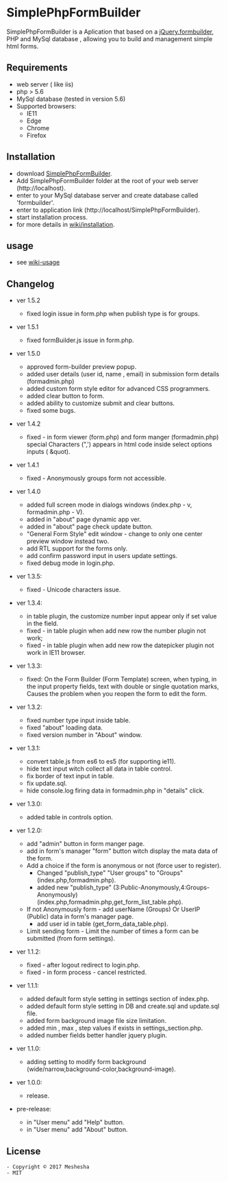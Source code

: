# SimplePhpFormBuilder
SimplePhpFormBuilder is a Aplication that based on a [jQuery.formbuilder](https://formbuilder.online/), PHP and MySql database , allowing you to build and management simple html forms.

## Requirements
  * web server ( like iis)
  * php > 5.6
  * MySql database (tested in version 5.6)
  * Supported browsers:
    - IE11
    - Edge
    - Chrome
    - Firefox
## Installation
* download [SimplePhpFormBuilder](https://github.com/meshesha/SimplePhpFormBuilder/releases).
* Add SimplePhpFormBuilder folder at the root of your web server (http://localhost).
* enter to your MySql database server and create database called 'formbuilder'.
* enter to application link (http://localhost/SimplePhpFormBuilder).
* start installation process.
* for more details in [wiki/installation](https://github.com/meshesha/SimplePhpFormBuilder/wiki/Installation).

## usage
* see [wiki-usage](https://github.com/meshesha/SimplePhpFormBuilder/wiki/usage)

## Changelog

* ver 1.5.2
  - fixed login issue in form.php when publish type is for groups.
  
* ver 1.5.1
  - fixed formBuilder.js issue in form.php.
* ver 1.5.0
  - approved form-builder preview popup.
  - added user details (user id, name , email) in submission form details (formadmin.php)
  - added custom form style editor for advanced CSS programmers.
  - added clear button to form.
  - added ability to customize submit and clear buttons.
  - fixed some bugs.

* ver 1.4.2
  - fixed - in form viewer (form.php) and form manger (formadmin.php) special Characters (",') 
        appears in html code  inside select options inputs ( &amp;quot).
        
* ver 1.4.1
  - fixed - Anonymously groups form not accessible.
  
* ver 1.4.0
  - added full screen mode in dialogs windows (index.php - v, formadmin.php - V).
  - added in "about" page dynamic app ver.
  - added in "about" page check update button.
  - "General Form Style" edit window - change to only one center preview window instead two.
  - add RTL support for the forms only.
  - add confirm password input in users update settings.
  - fixed debug mode in login.php.
  
* ver 1.3.5:
  - fixed - Unicode characters issue.
  
* ver 1.3.4:
  - in table plugin, the customize number input appear only if set value in the field.
  - fixed - in table plugin when add new row the number plugin not work;
  - fixed - in table plugin when add new row the datepicker plugin not work in IE11 browser.
  
* ver 1.3.3:
   - fixed: On the Form Builder (Form Template) screen, when typing,
     in the input property fields, text with double or single quotation marks,
      Causes the problem when you reopen the form to edit the form.
      
* ver 1.3.2:
  - fixed number type input inside table.
  - fixed "about" loading data.
  - fixed version number in "About" window. 
  
* ver 1.3.1:
  - convert table.js from es6 to es5 (for supporting ie11).
  - hide text input witch collect all data in table control.
  - fix border of text input in table.
  - fix update.sql.
  - hide console.log firing data in formadmin.php in "details" click.
  
* ver 1.3.0:
  - added table in controls option.
  
* ver 1.2.0:
  - add "admin" button in form manger page.
  - add in form's manager "form" button witch display the mata data of the form.
  - Add a choice if the form is anonymous or not (force user to register).
    - Changed "publish_type" "User groups" to "Groups" (index.php,formadmin.php).
    - added new "publish_type" (3:Public-Anonymously,4:Groups-Anonymously) (index.php,formadmin.php,get_form_list_table.php).
  - If not Anonymously form - add userName (Groups) Or UserIP (Public)  data in form's manager page.
    - add user id in table (get_form_data_table.php).
  - Limit sending form - Limit the number of times a form can be submitted (from form settings).
  
* ver 1.1.2:
  - fixed - after logout redirect to login.php.
  - fixed - in form process -  cancel restricted.
  
* ver 1.1.1:
  - added default form style setting in settings section of index.php.
  - added default form style setting in DB and create.sql and update.sql file.
  - added form background image file size limitation.
  - added min , max , step values if exists in settings_section.php.
  - added number fields better handler jquery plugin.
  
* ver 1.1.0:
  - adding setting to modify form background (wide/narrow,background-color,background-image).
  
* ver 1.0.0:
  - release.
  
* pre-release:
  - in "User menu" add "Help" button.
  - in "User menu" add "About" button.
  
## License
    - Copyright © 2017 Meshesha
    - MIT

